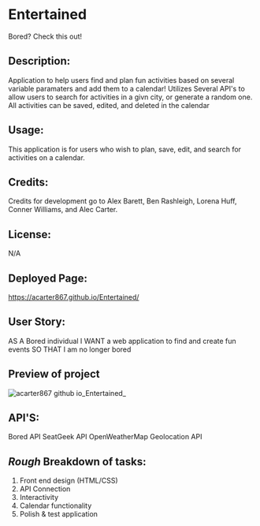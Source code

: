 # Entertained
Bored? Check this out!

## Description:
Application to help users find and plan fun activities based on several variable paramaters and add them to a calendar! Utilizes Several API's to allow users to search for activities in a givn city, or generate a random one. All activities can be saved, edited, and deleted in the calendar

## Usage:
This application is for users who wish to plan, save, edit, and search for activities on a calendar.

## Credits:
Credits for development go to Alex Barett, Ben Rashleigh, Lorena Huff, Conner Williams, and Alec Carter.

## License: 
N/A

## Deployed Page:
https://acarter867.github.io/Entertained/

## User Story: 
AS A Bored individual 
I WANT a web application to find and create fun events 
SO THAT I am no longer bored

## Preview of project
![acarter867 github io_Entertained_](https://user-images.githubusercontent.com/118003612/213340134-bde02a31-e398-44bb-9135-a0c9fd2d40ab.png)


## API'S: 
Bored API
SeatGeek API
OpenWeatherMap Geolocation API


## *Rough* Breakdown of tasks:
1. Front end design (HTML/CSS)
2. API Connection
3. Interactivity
4. Calendar functionality
5. Polish & test application
